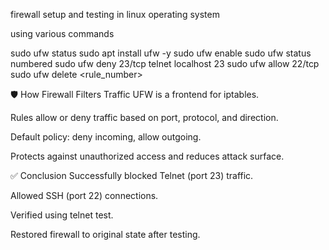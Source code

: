 firewall setup and testing in linux operating system

using various commands

sudo ufw status
sudo apt install ufw -y
sudo ufw enable
sudo ufw status numbered
sudo ufw deny 23/tcp
telnet localhost 23
sudo ufw allow 22/tcp
sudo ufw delete <rule_number>

🛡 How Firewall Filters Traffic
UFW is a frontend for iptables.

Rules allow or deny traffic based on port, protocol, and direction.

Default policy: deny incoming, allow outgoing.

Protects against unauthorized access and reduces attack surface.

✅ Conclusion
Successfully blocked Telnet (port 23) traffic.

Allowed SSH (port 22) connections.

Verified using telnet test.

Restored firewall to original state after testing.
